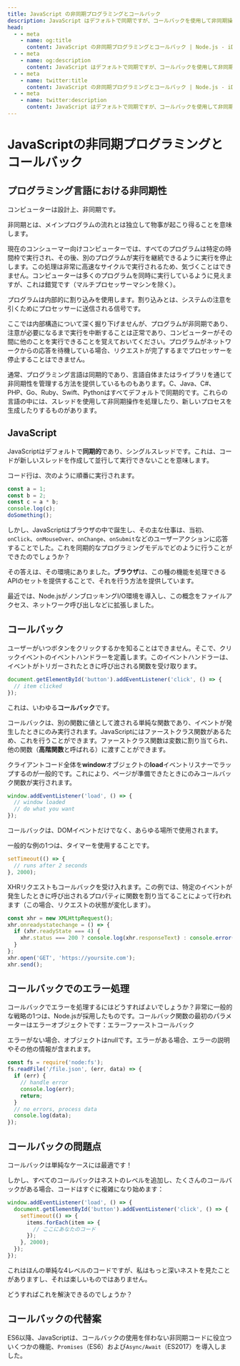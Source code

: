 ```yaml
---
title: JavaScript の非同期プログラミングとコールバック
description: JavaScript はデフォルトで同期ですが、コールバックを使用して非同期操作を処理できます。コールバックは、他の関数に引数として渡され、特定のイベントが発生したときに実行される関数です。
head:
  - - meta
    - name: og:title
      content: JavaScript の非同期プログラミングとコールバック | Node.js - iDoc.dev
  - - meta
    - name: og:description
      content: JavaScript はデフォルトで同期ですが、コールバックを使用して非同期操作を処理できます。コールバックは、他の関数に引数として渡され、特定のイベントが発生したときに実行される関数です。
  - - meta
    - name: twitter:title
      content: JavaScript の非同期プログラミングとコールバック | Node.js - iDoc.dev
  - - meta
    - name: twitter:description
      content: JavaScript はデフォルトで同期ですが、コールバックを使用して非同期操作を処理できます。コールバックは、他の関数に引数として渡され、特定のイベントが発生したときに実行される関数です。
---
```



# JavaScriptの非同期プログラミングとコールバック

## プログラミング言語における非同期性
コンピューターは設計上、非同期です。

非同期とは、メインプログラムの流れとは独立して物事が起こり得ることを意味します。

現在のコンシューマー向けコンピューターでは、すべてのプログラムは特定の時間枠で実行され、その後、別のプログラムが実行を継続できるように実行を停止します。この処理は非常に高速なサイクルで実行されるため、気づくことはできません。コンピューターは多くのプログラムを同時に実行しているように見えますが、これは錯覚です（マルチプロセッサーマシンを除く）。

プログラムは内部的に割り込みを使用します。割り込みとは、システムの注意を引くためにプロセッサーに送信される信号です。

ここでは内部構造について深く掘り下げませんが、プログラムが非同期であり、注意が必要になるまで実行を中断することは正常であり、コンピューターがその間に他のことを実行できることを覚えておいてください。プログラムがネットワークからの応答を待機している場合、リクエストが完了するまでプロセッサーを停止することはできません。

通常、プログラミング言語は同期的であり、言語自体またはライブラリを通じて非同期性を管理する方法を提供しているものもあります。C、Java、C#、PHP、Go、Ruby、Swift、Pythonはすべてデフォルトで同期的です。これらの言語の中には、スレッドを使用して非同期操作を処理したり、新しいプロセスを生成したりするものがあります。

## JavaScript
JavaScriptはデフォルトで**同期的**であり、シングルスレッドです。これは、コードが新しいスレッドを作成して並行して実行できないことを意味します。

コード行は、次のように順番に実行されます。

```js
const a = 1;
const b = 2;
const c = a * b;
console.log(c);
doSomething();
```

しかし、JavaScriptはブラウザの中で誕生し、その主な仕事は、当初、`onClick`、`onMouseOver`、`onChange`、`onSubmit`などのユーザーアクションに応答することでした。これを同期的なプログラミングモデルでどのように行うことができたのでしょうか？

その答えは、その環境にありました。**ブラウザ**は、この種の機能を処理できるAPIのセットを提供することで、それを行う方法を提供しています。

最近では、Node.jsがノンブロッキングI/O環境を導入し、この概念をファイルアクセス、ネットワーク呼び出しなどに拡張しました。


## コールバック
ユーザーがいつボタンをクリックするかを知ることはできません。そこで、クリックイベントのイベントハンドラーを定義します。このイベントハンドラーは、イベントがトリガーされたときに呼び出される関数を受け取ります。

```js
document.getElementById('button').addEventListener('click', () => {
  // item clicked
});
```

これは、いわゆる**コールバック**です。

コールバックは、別の関数に値として渡される単純な関数であり、イベントが発生したときにのみ実行されます。JavaScriptにはファーストクラス関数があるため、これを行うことができます。ファーストクラス関数は変数に割り当てられ、他の関数（**高階関数**と呼ばれる）に渡すことができます。

クライアントコード全体を**window**オブジェクトの**load**イベントリスナーでラップするのが一般的です。これにより、ページが準備できたときにのみコールバック関数が実行されます。

```js
window.addEventListener('load', () => {
  // window loaded
  // do what you want
});
```

コールバックは、DOMイベントだけでなく、あらゆる場所で使用されます。

一般的な例の1つは、タイマーを使用することです。

```js
setTimeout(() => {
  // runs after 2 seconds
}, 2000);
```

XHRリクエストもコールバックを受け入れます。この例では、特定のイベントが発生したときに呼び出されるプロパティに関数を割り当てることによって行われます（この場合、リクエストの状態が変化します）。

```js
const xhr = new XMLHttpRequest();
xhr.onreadystatechange = () => {
  if (xhr.readyState === 4) {
    xhr.status === 200 ? console.log(xhr.responseText) : console.error('error');
  }
};
xhr.open('GET', 'https://yoursite.com');
xhr.send();
```

## コールバックでのエラー処理
コールバックでエラーを処理するにはどうすればよいでしょうか？非常に一般的な戦略の1つは、Node.jsが採用したものです。コールバック関数の最初のパラメーターはエラーオブジェクトです：エラーファーストコールバック

エラーがない場合、オブジェクトはnullです。エラーがある場合、エラーの説明やその他の情報が含まれます。

```js
const fs = require('node:fs');
fs.readFile('/file.json', (err, data) => {
  if (err) {
    // handle error
    console.log(err);
    return;
  }
  // no errors, process data
  console.log(data);
});
```


## コールバックの問題点
コールバックは単純なケースには最適です！

しかし、すべてのコールバックはネストのレベルを追加し、たくさんのコールバックがある場合、コードはすぐに複雑になり始めます：

```js
window.addEventListener('load', () => {
  document.getElementById('button').addEventListener('click', () => {
    setTimeout(() => {
      items.forEach(item => {
        // ここにあなたのコード
      });
    }, 2000);
  });
});
```

これはほんの単純な4レベルのコードですが、私はもっと深いネストを見たことがありますし、それは楽しいものではありません。

どうすればこれを解決できるのでしょうか？

## コールバックの代替案
ES6以降、JavaScriptは、コールバックの使用を伴わない非同期コードに役立ついくつかの機能、`Promises`（ES6）および`Async/Await`（ES2017）を導入しました。

